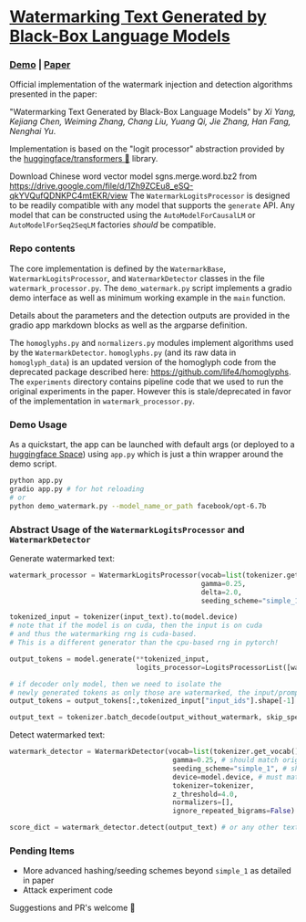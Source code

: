# [Watermarking Text Generated by Black-Box Language Models](https://arxiv.org/abs/2301.10226)

### [Demo](https://huggingface.co/spaces/tomg-group-umd/lm-watermarking) | [Paper](https://arxiv.org/abs/2301.10226)

Official implementation of the watermark injection and detection algorithms presented in the paper:

"Watermarking Text Generated by Black-Box Language Models" by _Xi Yang, Kejiang Chen, Weiming Zhang, Chang Liu, Yuang Qi, Jie Zhang, Han Fang, Nenghai Yu_.  

Implementation is based on the "logit processor" abstraction provided by the [huggingface/transformers 🤗](https://github.com/huggingface/transformers) library.

Download Chinese word vector model sgns.merge.word.bz2 from https://drive.google.com/file/d/1Zh9ZCEu8_eSQ-qkYVQufQDNKPC4mtEKR/view
The `WatermarkLogitsProcessor` is designed to be readily compatible with any model that supports the `generate` API.
Any model that can be constructed using the `AutoModelForCausalLM` or `AutoModelForSeq2SeqLM` factories _should_ be compatible.

### Repo contents

The core implementation is defined by the `WatermarkBase`, `WatermarkLogitsProcessor`, and `WatermarkDetector` classes in the file `watermark_processor.py`.
The `demo_watermark.py` script implements a gradio demo interface as well as minimum working example in the `main` function.

Details about the parameters and the detection outputs are provided in the gradio app markdown blocks as well as the argparse definition.

The `homoglyphs.py` and `normalizers.py` modules implement algorithms used by the `WatermarkDetector`. `homoglyphs.py` (and its raw data in `homoglyph_data`) is an updated version of the homoglyph code from the deprecated package described here: https://github.com/life4/homoglyphs.
The `experiments` directory contains pipeline code that we used to run the original experiments in the paper. However this is stale/deprecated
in favor of the implementation in `watermark_processor.py`.

### Demo Usage

As a quickstart, the app can be launched with default args (or deployed to a [huggingface Space](https://huggingface.co/spaces)) using `app.py`
which is just a thin wrapper around the demo script.
```sh
python app.py
gradio app.py # for hot reloading
# or
python demo_watermark.py --model_name_or_path facebook/opt-6.7b
```

### Abstract Usage of the `WatermarkLogitsProcessor` and `WatermarkDetector`

Generate watermarked text:
```python
watermark_processor = WatermarkLogitsProcessor(vocab=list(tokenizer.get_vocab().values()),
                                               gamma=0.25,
                                               delta=2.0,
                                               seeding_scheme="simple_1")

tokenized_input = tokenizer(input_text).to(model.device)
# note that if the model is on cuda, then the input is on cuda
# and thus the watermarking rng is cuda-based.
# This is a different generator than the cpu-based rng in pytorch!

output_tokens = model.generate(**tokenized_input,
                               logits_processor=LogitsProcessorList([watermark_processor]))

# if decoder only model, then we need to isolate the
# newly generated tokens as only those are watermarked, the input/prompt is not
output_tokens = output_tokens[:,tokenized_input["input_ids"].shape[-1]:]

output_text = tokenizer.batch_decode(output_without_watermark, skip_special_tokens=True)[0]
```

Detect watermarked text:
```python
watermark_detector = WatermarkDetector(vocab=list(tokenizer.get_vocab().values()),
                                        gamma=0.25, # should match original setting
                                        seeding_scheme="simple_1", # should match original setting
                                        device=model.device, # must match the original rng device type
                                        tokenizer=tokenizer,
                                        z_threshold=4.0,
                                        normalizers=[],
                                        ignore_repeated_bigrams=False)

score_dict = watermark_detector.detect(output_text) # or any other text of interest to analyze
```

### Pending Items

- More advanced hashing/seeding schemes beyond `simple_1` as detailed in paper
- Attack experiment code


Suggestions and PR's welcome 🙂
